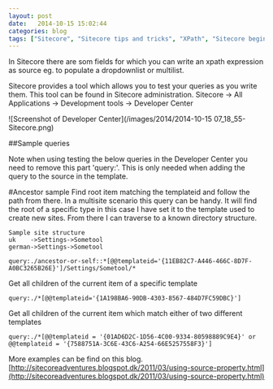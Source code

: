 ```yaml
---
layout: post
date:   2014-10-15 15:02:44
categories: blog
tags: ["Sitecore", "Sitecore tips and tricks", "XPath", "Sitecore beginner"]
---
```


In Sitecore there are som fields for which you can write an xpath expression as source eg. to populate a dropdownlist or multilist. 

Sitecore provides a tool which allows you to test your queries as you write them. This tool can be found in Sitecore administration. Sitecore -> All Applications -> Development tools -> Developer Center

![Screenshot of Developer Center](/images/2014/2014-10-15 07_18_55-Sitecore.png)

##Sample queries

Note when using testing the below queries in the Developer Center you need to remove this part 'query:'. This is only needed when adding the query to the source in the template. 

#Ancestor sample
Find root item matching the templateid and follow the path from there. In a multisite scenario this query can be handy. It will find the root of a specific type in this case I have set it to the template used to create new sites. From there I can traverse to a known directory structure. 

	Sample site structure
	uk    ->Settings->Sometool
	german->Settings->Sometool

	query:./ancestor-or-self::*[@@templateid='{11EB82C7-A446-466C-8D7F-A0BC3265B26E}']/Settings/Sometool/*
	
Get all children of the current item of a specific template

	query:./*[@@templateid='{1A198BA6-90DB-4303-8567-484D7FC59DBC}']


Get all children of the current item which match either of two different templates

	query:./*[@@templateid = '{01AD6D2C-1D56-4C00-9334-80598889C9E4}' or @@templateid = '{7588751A-3C6E-43C6-A254-66E5257558F3}']
	
More examples can be find on this blog. 
[http://sitecoreadventures.blogspot.dk/2011/03/using-source-property.html](http://sitecoreadventures.blogspot.dk/2011/03/using-source-property.html)